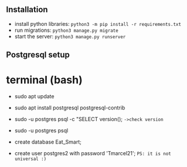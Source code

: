 ## Installation
- install python libraries: `python3 -m pip install -r requirements.txt `
- run migrations: `python3 manage.py migrate`
- start the server: `python3 manage.py runserver`

##  Postgresql setup
# terminal (bash)

- sudo apt update
- sudo apt install postgresql postgresql-contrib
- sudo -u postgres psql -c "SELECT version();   `->check version`
- sudo -u postgres psql 

- create database Eat_Smart;
- create user postgres2 with password 'Tmarcel21'; `PS: it is not universal :)`
